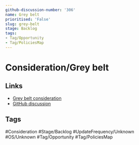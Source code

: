 ```yaml
---
github-discussion-number: '306'
name: Grey belt
prioritised: 'False'
slug: grey-belt
stage: Backlog
tags:
- Tag/Opportunity
- Tag/PoliciesMap
---
```


# Consideration/Grey belt



## Links

* [Grey belt consideration](https://design.planning.data.gov.uk/planning-consideration/grey-belt)
* [GitHub discussion](https://github.com/digital-land/data-standards-backlog/discussions/306)

## Tags

#Consideration #Stage/Backlog #UpdateFrequency/Unknown #OS/Unknown #Tag/Opportunity #Tag/PoliciesMap
